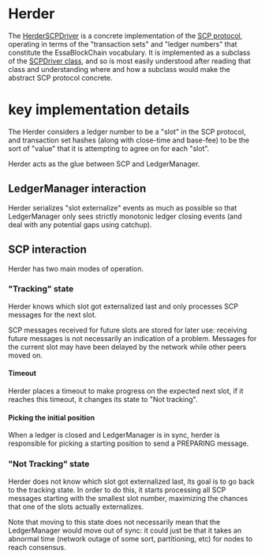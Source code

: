 # Herder

The [HerderSCPDriver](HerderSCPDriver.h) is a concrete implementation of the [SCP
protocol](../scp), operating in terms of the "transaction sets" and "ledger
numbers" that constitute the EssaBlockChain vocabulary. It is implemented as a subclass
of the [SCPDriver class](../scp/SCPDriver.h), and so is most easily understood after
reading that class and understanding where and how a subclass would make the abstract
SCP protocol concrete.

# key implementation details

The Herder considers a ledger number to be a "slot" in the SCP
protocol, and transaction set hashes (along with close-time and base-fee) to be
the sort of "value" that it is attempting to agree on for each "slot".

Herder acts as the glue between SCP and LedgerManager.

## LedgerManager interaction
Herder serializes "slot externalize" events as much as possible so that
LedgerManager only sees strictly monotonic ledger closing events (and deal with
 any potential gaps using catchup).

## SCP interaction
Herder has two main modes of operation.

### "Tracking" state
Herder knows which slot got externalized last and only processes SCP messages
 for the next slot.

SCP messages received for future slots are stored for later use: receiving
 future messages is not necessarily an indication of a problem.
Messages for the current slot may have been delayed by the network while
 other peers moved on.

#### Timeout
Herder places a timeout to make progress on the expected next slot, if it
 reaches this timeout, it changes its state to "Not tracking".

#### Picking the initial position
When a ledger is closed and LedgerManager is in sync, herder is responsible
 for picking a starting position to send a PREPARING message.

### "Not Tracking" state
Herder does not know which slot got externalized last, its goal is to go back
 to the tracking state.
In order to do this, it starts processing all SCP messages starting with the
 smallest slot number, maximizing the chances that one of the slots actually
 externalizes.

Note that moving to this state does not necessarily mean that the
 LedgerManager would move out of sync: it could just be that it takes an
 abnormal time (network outage of some sort, partitioning, etc) for nodes to
 reach consensus.
